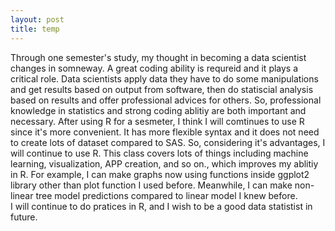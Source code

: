 ```yaml
---
layout: post
title: temp
---
```



Through one semester's study, my thought in becoming a data scientist changes in somneway. A great coding ability is requreid and it plays a critical role. 
Data scientists apply data they have to do some manipulations and get results based on output from software, then do statiscial analysis based on results and offer professional
advices for others. So, professional knowledge in statistics and strong coding ablitiy are both important and necessary.
After using R for a sesmeter, I think I will comtinues to use R since it's more convenient. It has more flexible syntax and it does not need to create lots of dataset compared to SAS.
So, considering it's advantages, I will continue to use R. 
This class covers lots of things including machine learning, visualization, APP creation, and so on., which improves my ablitiy in R.  For example, I can make graphs now using functions inside ggplot2 library
other than plot function I used before. Meanwhile, I can make non-linear tree model predictions compared to linear model I knew before.  
I will continue to do pratices in R, and I wish to be a good data statistist in future.

